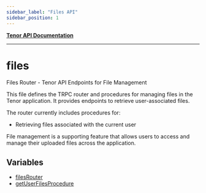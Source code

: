 ```yaml
---
sidebar_label: "Files API"
sidebar_position: 1
---
```


[**Tenor API Documentation**](../README.md)

***

# files

Files Router - Tenor API Endpoints for File Management

This file defines the TRPC router and procedures for managing files in the Tenor application.
It provides endpoints to retrieve user-associated files.

The router currently includes procedures for:
- Retrieving files associated with the current user

File management is a supporting feature that allows users to access and manage their
uploaded files across the application.

## Variables

- [filesRouter](variables/filesRouter.md)
- [getUserFilesProcedure](variables/getUserFilesProcedure.md)
